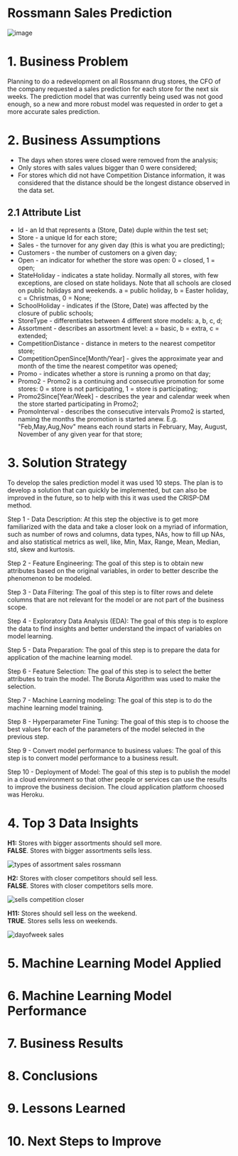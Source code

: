 # Rossmann Sales Prediction

![image](https://user-images.githubusercontent.com/67356304/139589757-67b447f4-9c56-4b5b-a8e9-02d8d21da292.png)


# 1. Business Problem
Planning to do a redevelopment on all Rossmann drug stores, the CFO of the company requested a sales prediction for each store for the next six weeks. The prediction model that was currently being used was not good enough, so a new and more robust model was requested in order to get a more accurate sales prediction.

# 2. Business Assumptions
* The days when stores were closed were removed from the analysis;
* Only stores with sales values bigger than 0 were considered;
* For stores which did not have Competition Distance information, it was considered that the distance should be the longest distance observed in the data set.

## 2.1 Attribute List

* Id - an Id that represents a (Store, Date) duple within the test set;
* Store - a unique Id for each store;
* Sales - the turnover for any given day (this is what you are predicting);
* Customers - the number of customers on a given day;
* Open - an indicator for whether the store was open: 0 = closed, 1 = open;
* StateHoliday - indicates a state holiday. Normally all stores, with few exceptions, are closed on state holidays. Note that all schools are closed on public holidays and weekends. a = public holiday, b = Easter holiday, c = Christmas, 0 = None;
* SchoolHoliday - indicates if the (Store, Date) was affected by the closure of public schools;
* StoreType - differentiates between 4 different store models: a, b, c, d;
* Assortment - describes an assortment level: a = basic, b = extra, c = extended;
* CompetitionDistance - distance in meters to the nearest competitor store;
* CompetitionOpenSince[Month/Year] - gives the approximate year and month of the time the nearest competitor was opened;
* Promo - indicates whether a store is running a promo on that day;
* Promo2 - Promo2 is a continuing and consecutive promotion for some stores: 0 = store is not participating, 1 = store is participating;
* Promo2Since[Year/Week] - describes the year and calendar week when the store started participating in Promo2;
* PromoInterval - describes the consecutive intervals Promo2 is started, naming the months the promotion is started anew. E.g. "Feb,May,Aug,Nov" means each round starts in February, May, August, November of any given year for that store;

# 3. Solution Strategy
To develop the sales prediction model it was used 10 steps. 
The plan is to develop a solution that can quickly be implemented, but can also be improved in the future, so to help with this it was used the CRISP-DM method.

Step 1 - Data Description: At this step the objective is to get more familiarized with the data and take a closer look on a myriad of information, such as number of rows and columns, data types, NAs, how to fill up NAs, and also statistical metrics as well, like, Min, Max, Range, Mean, Median, std, skew and kurtosis. 

Step 2 - Feature Engineering: The goal of this step is to obtain new attributes based on the original variables, in order to better describe the phenomenon to be modeled.

Step 3 - Data Filtering: The goal of this step is to filter rows and delete columns that are not relevant for the model or are not part of the business scope.

Step 4 - Exploratory Data Analysis (EDA): The goal of this step is to explore the data to find insights and better understand the impact of variables on model learning.

Step 5 - Data Preparation: The goal of this step is to prepare the data for application of the machine learning model.

Step 6 - Feature Selection: The goal of this step is to select the better attributes to train the model. The Boruta Algorithm was used to make the selection.

Step 7 - Machine Learning modeling: The goal of this step is to do the machine learning model training.

Step 8 - Hyperparameter Fine Tuning: The goal of this step is to choose the best values for each of the parameters of the model selected in the previous step.

Step 9 - Convert model performance to business values: The goal of this step is to convert model performance to a business result.

Step 10 - Deployment of Model: The goal of this step is to publish the model in a cloud environment so that other people or services can use the results to improve the business decision. The cloud application platform choosed was Heroku.

# 4. Top 3 Data Insights

**H1:** Stores with bigger assortments should sell more.<br />
**FALSE**. Stores with bigger assortments sells less.

![types of assortment sales rossmann](https://user-images.githubusercontent.com/67356304/140271291-7015dac8-f253-4700-b56a-2d635d132311.jpg)

**H2:** Stores with closer competitors should sell less.<br />
**FALSE**. Stores with closer competitors sells more.

![sells competition closer](https://user-images.githubusercontent.com/67356304/140009245-9659f820-f6a8-4b6e-b239-7367f3bee959.jpg)

**H11:** Stores should sell less on the weekend. <br />
**TRUE**. Stores sells less on weekends.

![dayofweek sales](https://user-images.githubusercontent.com/67356304/140014586-f0f61b4f-0aba-447f-9bf1-75c588cb24fb.jpg)


# 5. Machine Learning Model Applied

# 6. Machine Learning Model Performance

# 7. Business Results

# 8. Conclusions

# 9. Lessons Learned

# 10. Next Steps to Improve
